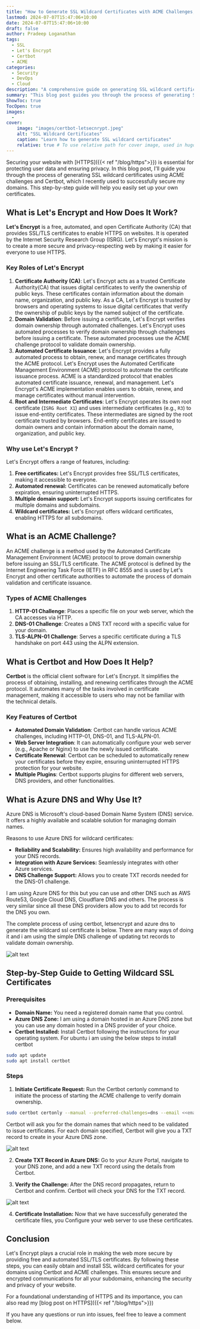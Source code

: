 ```yaml
---
title: "How to Generate SSL Wildcard Certificates with ACME Challenges, Let's Encrypt, and Certbot"
lastmod: 2024-07-07T15:47:06+10:00
date: 2024-07-07T15:47:06+10:00
draft: false
author: Pradeep Loganathan
tags: 
  - SSL
  - Let's Encrypt
  - Certbot
  - ACME
categories:
  - Security
  - DevOps
  - Cloud
description: "A comprehensive guide on generating SSL wildcard certificates using ACME challenges, Let's Encrypt, and Certbot."
summary: "This blog post guides you through the process of generating SSL wildcard certificates using ACME challenges and Certbot, helping secure your domains with Let's Encrypt."
ShowToc: true
TocOpen: true
images:
  - 
cover:
    image: "images/certbot-letsecnrypt.jpeg"
    alt: "SSL Wildcard Certificates"
    caption: "Learn how to generate SSL wildcard certificates"
    relative: true # To use relative path for cover image, used in hugo Page-bundles
---
```


Securing your website with [HTTPS]({{< ref "/blog/https">}}) is essential for protecting user data and ensuring privacy. In this blog post, I'll guide you through the process of generating SSL wildcard certificates using ACME challenges and Certbot, which I recently used to successfully secure my domains. This step-by-step guide will help you easily set up your own certificates.

## What is Let's Encrypt and How Does It Work?

**Let's Encrypt** is a free, automated, and open Certificate Authority (CA) that provides SSL/TLS certificates to enable HTTPS on websites. It is operated by the Internet Security Research Group (ISRG). Let's Encrypt's mission is to create a more secure and privacy-respecting web by making it easier for everyone to use HTTPS.

### Key Roles of Let's Encrypt

1. **Certificate Authority (CA)**: Let's Encrypt acts as a trusted Certificate Authority(CA) that issues digital certificates to verify the ownership of public keys. These certificates contain information about the domain name, organization, and public key. As a CA, Let's Encrypt is trusted by browsers and operating systems to issue digital certificates that verify the ownership of public keys by the named subject of the certificate.
2. **Domain Validation**: Before issuing a certificate, Let's Encrypt verifies domain ownership through automated challenges. Let's Encrypt uses automated processes to verify domain ownership through challenges before issuing a certificate. These automated processes use the ACME challenge protocol to validate domain ownership.
3. **Automated Certificate Issuance**: Let's Encrypt provides a fully automated process to obtain, renew, and manage certificates through the ACME protocol. Let's Encrypt uses the Automated Certificate Management Environment (ACME) protocol to automate the certificate issuance process. ACME is a standardized protocol that enables automated certificate issuance, renewal, and management.
Let's Encrypt's ACME implementation enables users to obtain, renew, and manage certificates without manual intervention.
4. **Root and Intermediate Certificates**: Let's Encrypt operates its own root certificate (`ISRG Root X1`) and uses intermediate certificates (e.g., `R3`) to issue end-entity certificates. These intermediates are signed by the root certificate trusted by browsers. End-entity certificates are issued to domain owners and contain information about the domain name, organization, and public key.

### Why use Let's Encrypt ?

Let's Encrypt offers a range of features, including:

1. **Free certificates:** Let's Encrypt provides free SSL/TLS certificates, making it accessible to everyone.
2. **Automated renewal:** Certificates can be renewed automatically before expiration, ensuring uninterrupted HTTPS.
3. **Multiple domain support:** Let's Encrypt supports issuing certificates for multiple domains and subdomains.
4. **Wildcard certificates:** Let's Encrypt offers wildcard certificates, enabling HTTPS for all subdomains.

## What is an ACME Challenge?

An ACME challenge is a method used by the Automated Certificate Management Environment (ACME) protocol to prove domain ownership before issuing an SSL/TLS certificate. The ACME protocol is defined by the Internet Engineering Task Force (IETF) in RFC 8555 and is used by Let's Encrypt and other certificate authorities to automate the process of domain validation and certificate issuance.

### Types of ACME Challenges

1. **HTTP-01 Challenge**: Places a specific file on your web server, which the CA accesses via HTTP.
2. **DNS-01 Challenge**: Creates a DNS TXT record with a specific value for your domain.
3. **TLS-ALPN-01 Challenge**: Serves a specific certificate during a TLS handshake on port 443 using the ALPN extension.

## What is Certbot and How Does It Help?

**Certbot** is the official client software for Let's Encrypt. It simplifies the process of obtaining, installing, and renewing certificates through the ACME protocol. It automates many of the tasks involved in certificate management, making it accessible to users who may not be familiar with the technical details.

### Key Features of Certbot

* **Automated Domain Validation**: Certbot can handle various ACME challenges, including HTTP-01, DNS-01, and TLS-ALPN-01.
* **Web Server Integration**: It can automatically configure your web server (e.g., Apache or Nginx) to use the newly issued certificate.
* **Certificate Renewal**: Certbot can be scheduled to automatically renew your certificates before they expire, ensuring uninterrupted HTTPS protection for your website.
* **Multiple Plugins**:  Certbot supports plugins for different web servers, DNS providers, and other functionalities.

## What is Azure DNS and Why Use It?

Azure DNS is Microsoft's cloud-based Domain Name System (DNS) service. It offers a highly available and scalable solution for managing domain names.

Reasons to use Azure DNS for wildcard certificates:

* **Reliability and Scalability:** Ensures high availability and performance for your DNS records.
* **Integration with Azure Services:** Seamlessly integrates with other Azure services.
* **DNS Challenge Support:** Allows you to create TXT records needed for the DNS-01 challenge.

I am using Azure DNS for this but you can use and other DNS such as AWS Route53, Google Cloud DNS, Cloudflare DNS and others. The process is very similar since all these DNS providers allow you to add txt records for the DNS you own.

The complete process of using certbot, letsencrypt and azure dns to generate the wildcard ssl certificate is below. There are many ways of doing it and i am using the simple DNS challenge of updating txt records to validate domain ownership.

![alt text](images/generate-wildcard-ssl-certbot-letsencrypt.png)

## Step-by-Step Guide to Getting Wildcard SSL Certificates

### Prerequisites

* **Domain Name:** You need a registered domain name that you control.
* **Azure DNS Zone:** I am using a domain hosted in an Azure DNS zone but you can use any domain hosted in a DNS provider of your choice.
* **Certbot Installed:** Install Certbot following the instructions for your operating system. For ubuntu i am using the below steps to install certbot

```bash
sudo apt update
sudo apt install certbot
````

### Steps

1. **Initiate Certificate Request:** Run the Certbot certonly command to initiate the process of starting the ACME challenge to verify domain ownership.

```bash
sudo certbot certonly --manual --preferred-challenges=dns --email <<email@youremail.com>>
```

Certbot will ask you for the domain names that which need to be validated to issue certificates. For each domain specified, Certbot will give you a TXT record to create in your Azure DNS zone.

![alt text](images/intiate-request.png)

2. **Create TXT Record in Azure DNS:** Go to your Azure Portal, navigate to your DNS zone, and add a new TXT record using the details from Certbot.

3. **Verify the Challenge:** After the DNS record propagates, return to Certbot and confirm. Certbot will check your DNS for the TXT record.

![alt text](images/verify-challenge.png)

4. **Certificate Installation:** Now that we have successfully generated the certificate files, you Configure your web server to use these certificates.

## Conclusion

Let's Encrypt plays a crucial role in making the web more secure by providing free and automated SSL/TLS certificates. By following these steps, you can easily obtain and install SSL wildcard certificates for your domains using Certbot and ACME challenges. This ensures secure and encrypted communications for all your subdomains, enhancing the security and privacy of your website.

For a foundational understanding of HTTPS and its importance, you can also read my [blog post on HTTPS]({{< ref "/blog/https">}})

If you have any questions or run into issues, feel free to leave a comment below.